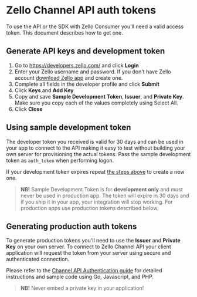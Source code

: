 # Zello Channel API auth tokens

To use the API or the SDK with Zello Consumer you'll need a valid access token. This document describes how to get one.

## Generate API keys and development token

1. Go to https://developers.zello.com/ and click __Login__
2. Enter your Zello username and password. If you don't have Zello account [download Zello app](https://zello.com/personal/download/) and create one.
3. Complete all fields in the developer profile and click __Submit__
4. Click __Keys__ and __Add Key__
5. Copy and save __Sample Development Token__, __Issuer__, and __Private Key__. Make sure you copy each of the values completely using Select All.
6. Click __Close__

## Using sample development token

The developer token you received is valid for 30 days and can be used in your app to connect to the API making it easy to test without building your own server for provisioning the actual tokens. Pass the sample development token as `auth_token` when performing logon.

If your development token expires repeat [the steps above](#generate-api-keys-and-development-token) to create a new one.

> __NB!__ Sample Development Token is for __development only__ and must never be used in production app. The token will expire in 30 days and if you ship it in your app, your integration will stop working. For production apps use production tokens described below.


## Generating production auth tokens

To generate production tokens you'll need to use the __Issuer__ and __Private Key__ on your own server. To connect to Zello Channel API your client application will request the token from your server using secure and authenticated connection.

Please refer to the [Channel API Authentication guide](auth) for detailed instructions and sample code using Go, Javascript, and PHP.

> __NB!__ Never embed a private key in your application!
